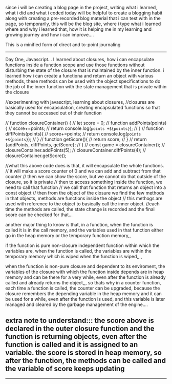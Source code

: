 since i will be creating a blog page in the project,
writing what i learned, what i did and what i coded today
will be helpful to create a blogging habit along with creating a pre-recorded blog material that i can test with in the page,
so temporarily, this will be the blog site, where i type what i learned where and why i learned that, how it is helping me in my learning and growing journey and how i can improve....

This is a minified form of direct and to-point journaling

---

Day One, Javascript...
I learned about closures, how i can encapsulate functions inside a function scope and use those functions without disturbing the state of the closure that is maintained by the inner function.
i learned how i can create a functiona and return an object with various methods, these methods can be used with the object specifications to do the job of the inner function with the state management that is private within the closure

//experimenting with javascript, learning about closures,
//closures are basically used for encapsulation, creating encapsulated functions so that they cannot be accessed out of their function

// function closureContainer() {
// let score = 0;
// function addPoints(points){
// score+=points;
// return console.log(`points +${points}`);
// }
// function diffPoints(points){
// score+=points;
// return console.log(`points +${points}`);
// }
// function getScore(){
// return score;
// }
// return {addPoints, diffPoints, getScore};
// }
// const game = closureContainer();
// closureContainer.addPoints(5);
// closureContainer.diffPoints(4);
// closureContainer.getScore();

//what this above code does is that, it will encapsulate the whole functions.
// it will make a score counter of 0 and we can add and subtract from that counter
// then we can show the score, but we cannot do that outside of the closure, so it is private
// then to access something inside the function, we need to call that function
// we call that function that returns an object into a const object
// then from the object of the closure we find the few methods in that objects, methods are functions inside the object
// this methogs are used with reference to the object to basically call the inner object.
//each time the methods are called, the state change is recorded and the final score can be checked for that...

another major thing to know is that, in a function, when the function is called it is in the call memory, and the variables used in that function either go in the heap memory or the temporary function memory,,

if the function is pure non-closure independent function within which the variables are, when the function is called, the variables are within the temporary memory which is wiped when the function is wiped,,,,

when the function is non-pure closure and dependent to its enviroment, the variables of the closure with which the function inside depends are in heap memory and can be there for a very while, even after the function is already called and already returns the object,,,
so thats why in a counter function, each time a function is called, the counter can be upgraded, because the closure remembers the depending variable in the heap memory and it can be used for a while, even after the function is used, and this variable is later managed and cleared by the garbage management of the engine....

## extra note to understand::: the score above is declared in the outer closure function and the function is returning objects, even after the function is called and it is assigned to an variable. the score is stored in heap memory, so after the function, the methods can be called and the variable of score keeps updating

-------------------------------------------------------------
